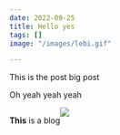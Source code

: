 ```yaml
---
date: 2022-09-25
title: Hello yes
tags: []
image: "/images/lebi.gif"

---
```

This is the post big post


Oh yeah yeah yeah

<div style="display: flex; flex-direction: row;">
  <p><b>This</b> is a blog</p>
  <img src="https://www.allaboutbirds.org/guide/assets/photo/37883281-480px.jpg">
</div>